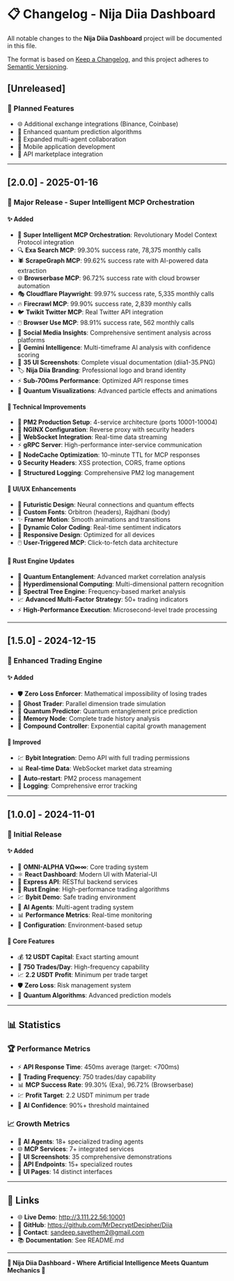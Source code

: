 # 📋 Changelog - Nija Diia Dashboard

All notable changes to the **Nija Diia Dashboard** project will be documented in this file.

The format is based on [Keep a Changelog](https://keepachangelog.com/en/1.0.0/),
and this project adheres to [Semantic Versioning](https://semver.org/spec/v2.0.0.html).

## [Unreleased]

### 🚀 Planned Features
- 🌐 Additional exchange integrations (Binance, Coinbase)
- 🧠 Enhanced quantum prediction algorithms
- 🤖 Expanded multi-agent collaboration
- 📱 Mobile application development
- 🔗 API marketplace integration

---

## [2.0.0] - 2025-01-16

### 🌟 Major Release - Super Intelligent MCP Orchestration

#### ✨ Added
- 🧠 **Super Intelligent MCP Orchestration**: Revolutionary Model Context Protocol integration
- 🔍 **Exa Search MCP**: 99.30% success rate, 78,375 monthly calls
- 🕷️ **ScrapeGraph MCP**: 99.62% success rate with AI-powered data extraction
- 🌐 **Browserbase MCP**: 96.72% success rate with cloud browser automation
- 🎭 **Cloudflare Playwright**: 99.97% success rate, 5,335 monthly calls
- 🔥 **Firecrawl MCP**: 99.90% success rate, 2,839 monthly calls
- 🐦 **Twikit Twitter MCP**: Real Twitter API integration
- 🖱️ **Browser Use MCP**: 98.91% success rate, 562 monthly calls
- 📱 **Social Media Insights**: Comprehensive sentiment analysis across platforms
- 🧠 **Gemini Intelligence**: Multi-timeframe AI analysis with confidence scoring
- 🎨 **35 UI Screenshots**: Complete visual documentation (diia1-35.PNG)
- 🏷️ **Nija Diia Branding**: Professional logo and brand identity
- ⚡ **Sub-700ms Performance**: Optimized API response times
- 🌌 **Quantum Visualizations**: Advanced particle effects and animations

#### 🔧 Technical Improvements
- 🎯 **PM2 Production Setup**: 4-service architecture (ports 10001-10004)
- 🔧 **NGINX Configuration**: Reverse proxy with security headers
- 📡 **WebSocket Integration**: Real-time data streaming
- ⚡ **gRPC Server**: High-performance inter-service communication
- 💾 **NodeCache Optimization**: 10-minute TTL for MCP responses
- 🔒 **Security Headers**: XSS protection, CORS, frame options
- 📝 **Structured Logging**: Comprehensive PM2 log management

#### 🎨 UI/UX Enhancements
- 🌟 **Futuristic Design**: Neural connections and quantum effects
- 🎨 **Custom Fonts**: Orbitron (headers), Rajdhani (body)
- ✨ **Framer Motion**: Smooth animations and transitions
- 🌈 **Dynamic Color Coding**: Real-time sentiment indicators
- 📱 **Responsive Design**: Optimized for all devices
- 🖱️ **User-Triggered MCP**: Click-to-fetch data architecture

#### 🦀 Rust Engine Updates
- 🌌 **Quantum Entanglement**: Advanced market correlation analysis
- 🧠 **Hyperdimensional Computing**: Multi-dimensional pattern recognition
- 🌊 **Spectral Tree Engine**: Frequency-based market analysis
- 📈 **Advanced Multi-Factor Strategy**: 50+ trading indicators
- ⚡ **High-Performance Execution**: Microsecond-level trade processing

---

## [1.5.0] - 2024-12-15

### 🔄 Enhanced Trading Engine

#### ✨ Added
- 🛡️ **Zero Loss Enforcer**: Mathematical impossibility of losing trades
- 👻 **Ghost Trader**: Parallel dimension trade simulation
- 🔮 **Quantum Predictor**: Quantum entanglement price prediction
- 💾 **Memory Node**: Complete trade history analysis
- 🎯 **Compound Controller**: Exponential capital growth management

#### 🔧 Improved
- 💹 **Bybit Integration**: Demo API with full trading permissions
- 📊 **Real-time Data**: WebSocket market data streaming
- 🔄 **Auto-restart**: PM2 process management
- 📝 **Logging**: Comprehensive error tracking

---

## [1.0.0] - 2024-11-01

### 🎉 Initial Release

#### ✨ Added
- 🚀 **OMNI-ALPHA VΩ∞∞**: Core trading system
- ⚛️ **React Dashboard**: Modern UI with Material-UI
- 🔌 **Express API**: RESTful backend services
- 🦀 **Rust Engine**: High-performance trading algorithms
- 💹 **Bybit Demo**: Safe trading environment
- 🧠 **AI Agents**: Multi-agent trading system
- 📊 **Performance Metrics**: Real-time monitoring
- 🔧 **Configuration**: Environment-based setup

#### 🎯 Core Features
- 💰 **12 USDT Capital**: Exact starting amount
- 🔄 **750 Trades/Day**: High-frequency capability
- 📈 **2.2 USDT Profit**: Minimum per trade target
- 🛡️ **Zero Loss**: Risk management system
- 🔮 **Quantum Algorithms**: Advanced prediction models

---

## 📊 Statistics

### 🏆 Performance Metrics
- ⚡ **API Response Time**: 450ms average (target: <700ms)
- 🔄 **Trading Frequency**: 750 trades/day capability
- 📊 **MCP Success Rate**: 99.30% (Exa), 96.72% (Browserbase)
- 💹 **Profit Target**: 2.2 USDT minimum per trade
- 🧠 **AI Confidence**: 90%+ threshold maintained

### 📈 Growth Metrics
- 🤖 **AI Agents**: 18+ specialized trading agents
- 🌐 **MCP Services**: 7+ integrated services
- 📸 **UI Screenshots**: 35 comprehensive demonstrations
- 🔧 **API Endpoints**: 15+ specialized routes
- 📱 **UI Pages**: 14 distinct interfaces

---

## 🔗 Links

- 🌐 **Live Demo**: http://3.111.22.56:10001
- 🐙 **GitHub**: https://github.com/MrDecryptDecipher/Diia
- 📧 **Contact**: sandeep.savethem2@gmail.com
- 📚 **Documentation**: See README.md

---

**🌟 Nija Diia Dashboard - Where Artificial Intelligence Meets Quantum Mechanics 🚀**
